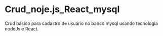 # Crud_noje.js_React_mysql
Crud básico para cadastro de usuário no banco mysql usando tecnologia nodeJs e React.
